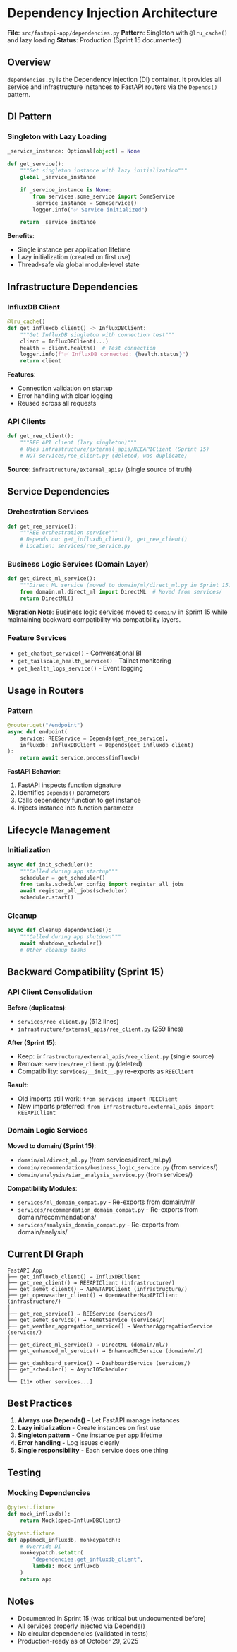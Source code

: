 # Dependency Injection Architecture

**File**: `src/fastapi-app/dependencies.py`
**Pattern**: Singleton with `@lru_cache()` and lazy loading
**Status**: Production (Sprint 15 documented)

## Overview

`dependencies.py` is the Dependency Injection (DI) container. It provides all service and infrastructure instances to FastAPI routers via the `Depends()` pattern.

## DI Pattern

### Singleton with Lazy Loading

```python
_service_instance: Optional[object] = None

def get_service():
    """Get singleton instance with lazy initialization"""
    global _service_instance

    if _service_instance is None:
        from services.some_service import SomeService
        _service_instance = SomeService()
        logger.info("✅ Service initialized")

    return _service_instance
```

**Benefits**:
- Single instance per application lifetime
- Lazy initialization (created on first use)
- Thread-safe via global module-level state

## Infrastructure Dependencies

### InfluxDB Client

```python
@lru_cache()
def get_influxdb_client() -> InfluxDBClient:
    """Get InfluxDB singleton with connection test"""
    client = InfluxDBClient(...)
    health = client.health()  # Test connection
    logger.info(f"✅ InfluxDB connected: {health.status}")
    return client
```

**Features**:
- Connection validation on startup
- Error handling with clear logging
- Reused across all requests

### API Clients

```python
def get_ree_client():
    """REE API client (lazy singleton)"""
    # Uses infrastructure/external_apis/REEAPIClient (Sprint 15)
    # NOT services/ree_client.py (deleted, was duplicate)
```

**Source**: `infrastructure/external_apis/` (single source of truth)

## Service Dependencies

### Orchestration Services

```python
def get_ree_service():
    """REE orchestration service"""
    # Depends on: get_influxdb_client(), get_ree_client()
    # Location: services/ree_service.py
```

### Business Logic Services (Domain Layer)

```python
def get_direct_ml_service():
    """Direct ML service (moved to domain/ml/direct_ml.py in Sprint 15)"""
    from domain.ml.direct_ml import DirectML  # Moved from services/
    return DirectML()
```

**Migration Note**: Business logic services moved to `domain/` in Sprint 15 while maintaining backward compatibility via compatibility layers.

### Feature Services

- `get_chatbot_service()` - Conversational BI
- `get_tailscale_health_service()` - Tailnet monitoring
- `get_health_logs_service()` - Event logging

## Usage in Routers

### Pattern

```python
@router.get("/endpoint")
async def endpoint(
    service: REEService = Depends(get_ree_service),
    influxdb: InfluxDBClient = Depends(get_influxdb_client)
):
    return await service.process(influxdb)
```

**FastAPI Behavior**:
1. FastAPI inspects function signature
2. Identifies `Depends()` parameters
3. Calls dependency function to get instance
4. Injects instance into function parameter

## Lifecycle Management

### Initialization

```python
async def init_scheduler():
    """Called during app startup"""
    scheduler = get_scheduler()
    from tasks.scheduler_config import register_all_jobs
    await register_all_jobs(scheduler)
    scheduler.start()
```

### Cleanup

```python
async def cleanup_dependencies():
    """Called during app shutdown"""
    await shutdown_scheduler()
    # Other cleanup tasks
```

## Backward Compatibility (Sprint 15)

### API Client Consolidation

**Before (duplicates)**:
- `services/ree_client.py` (612 lines)
- `infrastructure/external_apis/ree_client.py` (259 lines)

**After (Sprint 15)**:
- Keep: `infrastructure/external_apis/ree_client.py` (single source)
- Remove: `services/ree_client.py` (deleted)
- Compatibility: `services/__init__.py` re-exports as `REEClient`

**Result**:
- Old imports still work: `from services import REEClient`
- New imports preferred: `from infrastructure.external_apis import REEAPIClient`

### Domain Logic Services

**Moved to domain/ (Sprint 15)**:
- `domain/ml/direct_ml.py` (from services/direct_ml.py)
- `domain/recommendations/business_logic_service.py` (from services/)
- `domain/analysis/siar_analysis_service.py` (from services/)

**Compatibility Modules**:
- `services/ml_domain_compat.py` - Re-exports from domain/ml/
- `services/recommendation_domain_compat.py` - Re-exports from domain/recommendations/
- `services/analysis_domain_compat.py` - Re-exports from domain/analysis/

## Current DI Graph

```
FastAPI App
├── get_influxdb_client() → InfluxDBClient
├── get_ree_client() → REEAPIClient (infrastructure/)
├── get_aemet_client() → AEMETAPIClient (infrastructure/)
├── get_openweather_client() → OpenWeatherMapAPIClient (infrastructure/)
│
├── get_ree_service() → REEService (services/)
├── get_aemet_service() → AemetService (services/)
├── get_weather_aggregation_service() → WeatherAggregationService (services/)
│
├── get_direct_ml_service() → DirectML (domain/ml/)
├── get_enhanced_ml_service() → EnhancedMLService (domain/ml/)
│
├── get_dashboard_service() → DashboardService (services/)
├── get_scheduler() → AsyncIOScheduler
│
└── [11+ other services...]
```

## Best Practices

1. **Always use Depends()** - Let FastAPI manage instances
2. **Lazy initialization** - Create instances on first use
3. **Singleton pattern** - One instance per app lifetime
4. **Error handling** - Log issues clearly
5. **Single responsibility** - Each service does one thing

## Testing

### Mocking Dependencies

```python
@pytest.fixture
def mock_influxdb():
    return Mock(spec=InfluxDBClient)

@pytest.fixture
def app(mock_influxdb, monkeypatch):
    # Override DI
    monkeypatch.setattr(
        "dependencies.get_influxdb_client",
        lambda: mock_influxdb
    )
    return app
```

## Notes

- Documented in Sprint 15 (was critical but undocumented before)
- All services properly injected via Depends()
- No circular dependencies (validated in tests)
- Production-ready as of October 29, 2025
